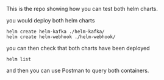 This is the repo showing how you can test both helm charts.

you would deploy both helm charts

```
helm create helm-kafka ./helm-kafka/
helm create helm-webhook ./helm-webhook/
```
you can then check that both charts have been deployed
```
helm list
```

and then you can use Postman to query both containers.
